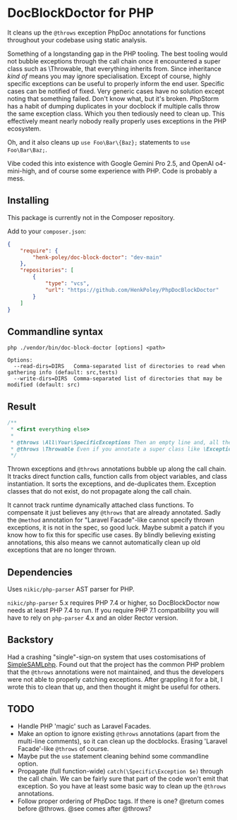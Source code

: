 # DocBlockDoctor for PHP

It cleans up the `@throws` exception PhpDoc annotations for functions throughout your codebase using static analysis.

Something of a longstanding gap in the PHP tooling. The best tooling would not bubble exceptions through the call chain once it encountered a super class such as \Throwable, that everything inherits from. Since inheritance _kind of_ means you may ignore specialisation. Except of course, highly specific exceptions can be useful to properly inform the end user. Specific cases can be notified of fixed. Very generic cases have no solution except noting that something failed. Don't know what, but it's broken. PhpStorm has a habit of dumping duplicates in your docblock if multiple calls throw the same exception class. Which you then tediously need to clean up. This effectively meant nearly nobody really properly uses exceptions in the PHP ecosystem.

Oh, and it also cleans up `use Foo\Bar\{Baz};` statements to `use Foo\Bar\Baz;`.

Vibe coded this into existence with Google Gemini Pro 2.5, and OpenAI o4-mini-high, and of course some experience with PHP. Code is probably a mess.

## Installing

This package is currently not in the Composer repository.

Add to your `composer.json`:

```json
{
	"require": {
		"henk-poley/doc-block-doctor": "dev-main"
	},
	"repositories": [
		{
			"type": "vcs",
			"url": "https://github.com/HenkPoley/PhpDocBlockDoctor"
		}
	]
}
```

## Commandline syntax

```shell
php ./vendor/bin/doc-block-doctor [options] <path>

Options:
  --read-dirs=DIRS   Comma-separated list of directories to read when gathering info (default: src,tests)
  --write-dirs=DIRS  Comma-separated list of directories that may be modified (default: src)
```

## Result

```php
/**
 * <first everything else>
 * 
 * @throws \All\Your\SpecificExceptions Then an empty line and, all the `@throws` as Fully Qualified Class Name (FQCN) plus their description.
 * @throws \Throwable Even if you annotate a super class like \Exception, it will *still* add all the specific exceptions you can expect to catch as well. 
 */
```

Thrown exceptions and `@throws` annotations bubble up along the call chain. It tracks direct function calls, function calls from object variables, and class instantiation. It sorts the exceptions, and de-duplicates them. Exception classes that do not exist, do not propagate along the call chain.

It cannot track runtime dynamically attached class functions. To compensate it just believes any `@throws` that are already annotated. Sadly the `@method` annotation for "Laravel Facade"-like cannot specify thrown exceptions, it is not in the spec, so good luck. Maybe submit a patch if you know how to fix this for specific use cases. By blindly believing existing annotations, this also means we cannot automatically clean up old exceptions that are no longer thrown.

## Dependencies

Uses `nikic/php-parser` AST parser for PHP.

`nikic/php-parser` 5.x requires PHP 7.4 or higher, so DocBlockDoctor now
needs at least PHP 7.4 to run. If you require PHP 7.1 compatibility you will
have to rely on `php-parser` 4.x and an older Rector version.

## Backstory

Had a crashing "single"-sign-on system that uses costomisations of [SimpleSAMLphp](https://github.com/simplesamlphp/simplesamlphp). Found out that the project has the common PHP problem that the `@throws` annotations were not maintained, and thus the developers were not able to properly catching exceptions. After grappling it for a bit, I wrote this to clean that up, and then thought it might be useful for others.

## TODO

* Handle PHP 'magic' such as Laravel Facades.
* Make an option to ignore existing `@throws` annotations (apart from the multi-line comments), so it can clean up the docblocks. Erasing 'Laravel Facade'-like `@throws` of course.
* Maybe put the `use` statement cleaning behind some commandline option.
* Propagate (full function-wide) `catch(\Specific\Exception $e)` through the call chain. We can be fairly sure that part of the code won't emit that exception. So you have at least some basic way to clean up the `@throws` annotations.
* Follow proper ordering of PhpDoc tags. If there is one? @return comes before @throws. @see comes after @throws?